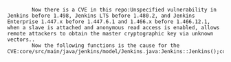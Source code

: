 
            Now there is a CVE in this repo:Unspecified vulnerability in Jenkins before 1.498, Jenkins LTS before 1.480.2, and Jenkins Enterprise 1.447.x before 1.447.6.1 and 1.466.x before 1.466.12.1, when a slave is attached and anonymous read access is enabled, allows remote attackers to obtain the master cryptographic key via unknown vectors..
            Now the following functions is the cause for the CVE:core/src/main/java/jenkins/model/Jenkins.java:Jenkins::Jenkins();core/src/main/java/jenkins/security/RekeySecretAdminMonitor.java:RekeySecretAdminMonitor::RekeySecretAdminMonitor();core/src/main/java/jenkins/security/RekeySecretAdminMonitor.java:RekeySecretAdminMonitor::RekeySecretAdminMonitor();None:SecretRewriter::SecretRewriter();None:SecretRewriter::isBase64();None:SecretRewriter::isBase64();None:SecretRewriter::isIgnoredDir();None:SecretRewriter::rewrite();None:SecretRewriter::rewriteRecursive();None:SecretRewriter::rewriteRecursive();None:SecretRewriter::tryRewrite();None:MockSecretRule::after();None:MockSecretRule::before();None:RekeySecretAdminMonitorTest::encryptNew();None:RekeySecretAdminMonitorTest::encryptOld();None:RekeySecretAdminMonitorTest::getButton();None:RekeySecretAdminMonitorTest::getRekeyForm();None:RekeySecretAdminMonitorTest::putSomeOldData();None:RekeySecretAdminMonitorTest::recipe();None:RekeySecretAdminMonitorTest::setUp();None:RekeySecretAdminMonitorTest::tearDown();None:RekeySecretAdminMonitorTest::testBasicWorkflow();None:RekeySecretAdminMonitorTest::testScanOnBoot();None:RekeySecretAdminMonitorTest::verifyRewrite();None:SecretHelper::set();core/src/main/java/hudson/util/Secret.java:Secret::getLegacyKey();core/src/main/java/hudson/util/Secret.java:Secret::getLegacyKey();core/src/main/java/hudson/util/Secret.java:Secret::tryDecrypt();core/src/main/java/hudson/util/Secret.java:Secret::tryDecrypt();None:RekeySecretAdminMonitor::RekeySecretAdminMonitor();None:RekeySecretAdminMonitor::RekeyThread::RekeyThread();None:RekeySecretAdminMonitor::RekeyThread::run();None:RekeySecretAdminMonitor::doScan();None:RekeySecretAdminMonitor::getBaseDir();None:RekeySecretAdminMonitor::getLogFile();None:RekeySecretAdminMonitor::getLogText();None:RekeySecretAdminMonitor::getTarget();None:RekeySecretAdminMonitor::isActivated();None:RekeySecretAdminMonitor::isDone();None:RekeySecretAdminMonitor::isRewriterActive();None:RekeySecretAdminMonitor::isScanOnBoot();None:RekeySecretAdminMonitor::scanOnReboot();None:RekeySecretAdminMonitor::setNeeded();None:RekeySecretAdminMonitor::state();core/src/main/java/jenkins/security/ApiTokenProperty.java:ApiTokenProperty::ApiTokenProperty();core/src/main/java/jenkins/security/ApiTokenProperty.java:ApiTokenProperty::ApiTokenProperty();core/src/main/java/jenkins/security/ApiTokenProperty.java:ApiTokenProperty::getApiToken();core/src/main/java/jenkins/security/ApiTokenProperty.java:ApiTokenProperty::getApiToken();test/src/test/java/jenkins/security/ApiTokenPropertyTest.java:ApiTokenPropertyTest::testSecurity49Upgrade();core/src/main/java/hudson/UDPBroadcastThread.java:UDPBroadcastThread::run();core/src/main/java/hudson/UDPBroadcastThread.java:UDPBroadcastThread::run();core/src/main/java/hudson/console/AnnotatedLargeText.java:AnnotatedLargeText<T>::createAnnotator();core/src/main/java/hudson/console/AnnotatedLargeText.java:AnnotatedLargeText<T>::createAnnotator();core/src/main/java/hudson/console/AnnotatedLargeText.java:AnnotatedLargeText<T>::writeHtmlTo();core/src/main/java/hudson/console/AnnotatedLargeText.java:AnnotatedLargeText<T>::writeHtmlTo();core/src/main/java/jenkins/slaves/JnlpSlaveAgentProtocol.java:JnlpSlaveAgentProtocol::Handler::getSecretKey();core/src/main/java/jenkins/slaves/JnlpSlaveAgentProtocol.java:JnlpSlaveAgentProtocol::Handler::run();core/src/main/java/jenkins/slaves/JnlpSlaveAgentProtocol.java:JnlpSlaveAgentProtocol::Handler::run();None:CryptoConfidentialKey::CryptoConfidentialKey();None:CryptoConfidentialKey::CryptoConfidentialKey();None:CryptoConfidentialKey::decrypt();None:CryptoConfidentialKey::encrypt();None:CryptoConfidentialKey::getKey();None:HexStringConfidentialKey::HexStringConfidentialKey();None:HexStringConfidentialKey::HexStringConfidentialKey();None:HexStringConfidentialKey::get();core/src/test/java/hudson/util/SecretTest.java:SecretTest::setUp();core/src/test/java/hudson/util/SecretTest.java:SecretTest::tearDown();core/src/test/java/hudson/util/SecretTest.java:SecretTest::testCompatibilityFromString();core/src/test/java/hudson/util/SecretTest.java:SecretTest::testDecrypt();core/src/test/java/hudson/util/SecretTest.java:SecretTest::testEncrypt();core/src/test/java/hudson/util/SecretTest.java:SecretTest::testSerialization();test/src/test/java/hudson/bugs/JnlpAccessWithSecuredHudsonTest.java:JnlpAccessWithSecuredHudsonTest::test();None:ConfidentialStore::store();None:ConfidentialKey::ConfidentialKey();None:ConfidentialKey::getId();None:ConfidentialKey::load();None:ConfidentialKey::store();core/src/main/java/jenkins/security/ApiTokenProperty.java:ApiTokenProperty::DescriptorImpl::newInstance();core/src/main/java/jenkins/security/ApiTokenProperty.java:ApiTokenProperty::DescriptorImpl::newInstance();None:DefaultConfidentialStore::DefaultConfidentialStore();None:DefaultConfidentialStore::DefaultConfidentialStore();None:DefaultConfidentialStore::getFileFor();None:DefaultConfidentialStore::load();None:DefaultConfidentialStore::randomBytes();None:DefaultConfidentialStore::store();None:DefaultConfidentialStore::verifyMagic();core/src/main/java/hudson/DNSMultiCast.java:DNSMultiCast::DNSMultiCast();core/src/main/java/hudson/DNSMultiCast.java:DNSMultiCast::DNSMultiCast();core/src/main/java/hudson/security/csrf/DefaultCrumbIssuer.java:DefaultCrumbIssuer::DescriptorImpl::DescriptorImpl();core/src/main/java/hudson/security/csrf/DefaultCrumbIssuer.java:DefaultCrumbIssuer::DescriptorImpl::DescriptorImpl();None:ConfidentialStoreRule::after();None:ConfidentialStoreRule::before();None:HMACConfidentialKey::HMACConfidentialKey();None:HMACConfidentialKey::HMACConfidentialKey();None:HMACConfidentialKey::HMACConfidentialKey();None:HMACConfidentialKey::HMACConfidentialKey();None:HMACConfidentialKey::checkMac();None:HMACConfidentialKey::checkMac();None:HMACConfidentialKey::chop();None:HMACConfidentialKey::createMac();None:HMACConfidentialKey::getKey();None:HMACConfidentialKey::mac();None:HMACConfidentialKey::mac();core/src/main/java/hudson/util/Secret.java:Secret::decrypt();core/src/main/java/hudson/util/Secret.java:Secret::decrypt();core/src/main/java/hudson/util/Secret.java:Secret::getEncryptedValue();core/src/main/java/hudson/util/Secret.java:Secret::getEncryptedValue();core/src/main/java/hudson/util/Secret.java:Secret::getKey();core/src/main/java/hudson/util/Secret.java:Secret::getLegacyKey();core/src/main/java/hudson/util/Secret.java:Secret::tryDecrypt();core/src/main/java/hudson/security/TokenBasedRememberMeServices2.java:TokenBasedRememberMeServices2::makeTokenSignature();core/src/main/java/hudson/security/TokenBasedRememberMeServices2.java:TokenBasedRememberMeServices2::makeTokenSignature();core/src/main/java/jenkins/model/Jenkins.java:Jenkins::getLegacyInstanceId();core/src/main/java/hudson/model/Job.java:Job<JobT::getCharacteristicEnvVars();core/src/main/java/hudson/model/Job.java:Job<JobT::getCharacteristicEnvVars();core/src/main/java/hudson/model/UsageStatistics.java:UsageStatistics::getStatData();core/src/main/java/hudson/model/UsageStatistics.java:UsageStatistics::getStatData();core/src/main/java/hudson/security/SecurityRealm.java:SecurityRealm::SecurityComponents::createRememberMeService();core/src/main/java/hudson/slaves/SlaveComputer.java:SlaveComputer::getJnlpMac();core/src/main/java/jenkins/slaves/JnlpSlaveAgentProtocol2.java:JnlpSlaveAgentProtocol2::Handler2::run();core/src/main/java/jenkins/slaves/JnlpSlaveAgentProtocol2.java:JnlpSlaveAgentProtocol2::Handler2::run();core/src/main/java/jenkins/security/ConfidentialStore.java:ConfidentialStore::store();core/src/main/java/jenkins/security/ConfidentialStore.java:ConfidentialStore::store();
            